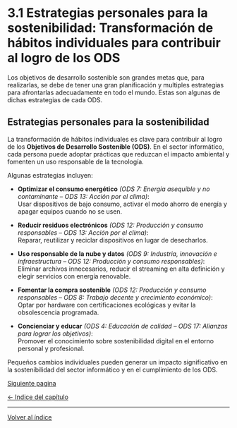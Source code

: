 # 3.1 Estrategias personales para la sostenibilidad: Transformación de hábitos individuales para contribuir al logro de los ODS

Los objetivos de desarrollo sostenible son grandes metas que, para realizarlas, se debe de tener una gran planificación y multiples estrategias para afrontarlas adecuadamente en todo el mundo. Estas son algunas de dichas estrategias de cada ODS.

## Estrategias personales para la sostenibilidad  

La transformación de hábitos individuales es clave para contribuir al logro de los **Objetivos de Desarrollo Sostenible (ODS)**. En el sector informático, cada persona puede adoptar prácticas que reduzcan el impacto ambiental y fomenten un uso responsable de la tecnología.  

Algunas estrategias incluyen:  

- **Optimizar el consumo energético** *(ODS 7: Energía asequible y no contaminante – ODS 13: Acción por el clima)*:  
Usar dispositivos de bajo consumo, activar el modo ahorro de energía y apagar equipos cuando no se usen.  

- **Reducir residuos electrónicos** *(ODS 12: Producción y consumo responsables – ODS 13: Acción por el clima)*:  
Reparar, reutilizar y reciclar dispositivos en lugar de desecharlos.  

- **Uso responsable de la nube y datos** *(ODS 9: Industria, innovación e infraestructura – ODS 12: Producción y consumo responsables)*:  
Eliminar archivos innecesarios, reducir el streaming en alta definición y elegir servicios con energía renovable.  

- **Fomentar la compra sostenible** *(ODS 12: Producción y consumo responsables – ODS 8: Trabajo decente y crecimiento económico)*:  
Optar por hardware con certificaciones ecológicas y evitar la obsolescencia programada.  

- **Concienciar y educar** *(ODS 4: Educación de calidad – ODS 17: Alianzas para lograr los objetivos)*:  
Promover el conocimiento sobre sostenibilidad digital en el entorno personal y profesional.  

Pequeños cambios individuales pueden generar un impacto significativo en la sostenibilidad del sector informático y en el cumplimiento de los ODS.

[Siguiente pagina](3.2_Practicas_fernandez.md)

[<- Indice del capítulo](3_Retos-ambientales-y-sociales_fernandez.md)

---

[Volver al índice](../indice_pisa3_3_fernandez1.md)
